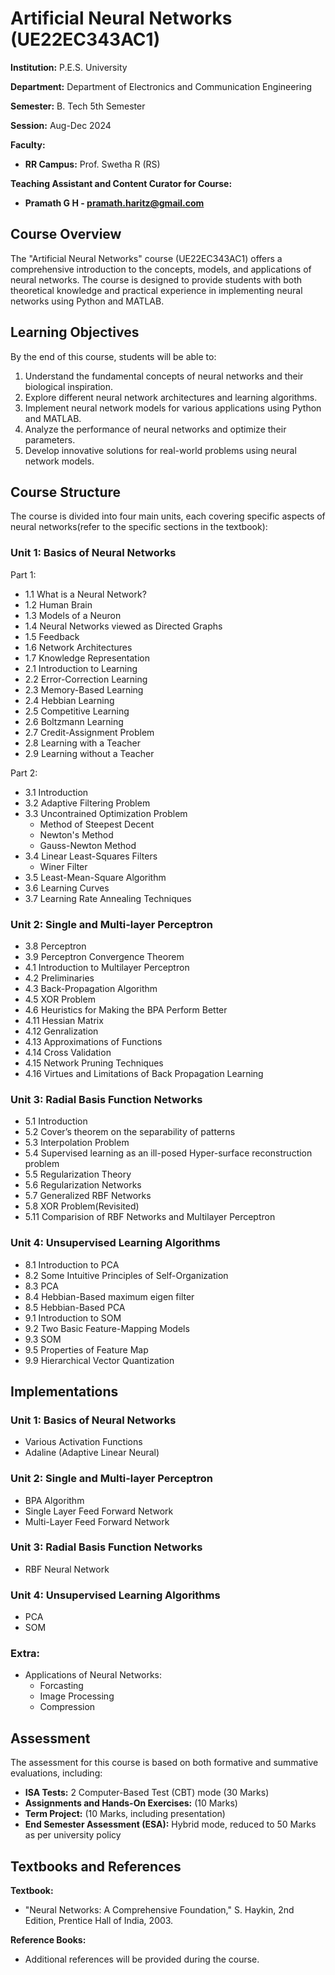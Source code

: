 # Artificial Neural Networks (UE22EC343AC1)

**Institution:** P.E.S. University

**Department:** Department of Electronics and Communication Engineering

**Semester:** B. Tech 5th Semester

**Session:** Aug-Dec 2024

**Faculty:**
- **RR Campus:** Prof. Swetha R (RS)

**Teaching Assistant and Content Curator for Course:**
- **Pramath G H - pramath.haritz@gmail.com**

## Course Overview

The "Artificial Neural Networks" course (UE22EC343AC1) offers a comprehensive introduction to the concepts, models, and applications of neural networks. The course is designed to provide students with both theoretical knowledge and practical experience in implementing neural networks using Python and MATLAB.

## Learning Objectives

By the end of this course, students will be able to:
1. Understand the fundamental concepts of neural networks and their biological inspiration.
2. Explore different neural network architectures and learning algorithms.
3. Implement neural network models for various applications using Python and MATLAB.
4. Analyze the performance of neural networks and optimize their parameters.
5. Develop innovative solutions for real-world problems using neural network models.

## Course Structure

The course is divided into four main units, each covering specific aspects of neural networks(refer to the specific sections in the textbook):

### Unit 1: Basics of Neural Networks
Part 1: 
- 1.1 What is a Neural Network?
- 1.2 Human Brain
- 1.3 Models of a Neuron 
- 1.4 Neural Networks viewed as Directed Graphs
- 1.5 Feedback
- 1.6 Network Architectures
- 1.7 Knowledge Representation
- 2.1 Introduction to Learning
- 2.2 Error-Correction Learning
- 2.3 Memory-Based Learning
- 2.4 Hebbian Learning
- 2.5 Competitive Learning
- 2.6 Boltzmann Learning
- 2.7 Credit-Assignment Problem
- 2.8 Learning with a Teacher
- 2.9 Learning without a Teacher

Part 2:
- 3.1 Introduction
- 3.2 Adaptive Filtering Problem
- 3.3 Uncontrained Optimization Problem
    - Method of Steepest Decent
    - Newton's Method
    - Gauss-Newton Method 
- 3.4 Linear Least-Squares Filters
    - Winer Filter 
- 3.5 Least-Mean-Square Algorithm
- 3.6 Learning Curves
- 3.7 Learning Rate Annealing Techniques

### Unit 2: Single and Multi-layer Perceptron
- 3.8 Perceptron
- 3.9 Perceptron Convergence Theorem
- 4.1 Introduction to Multilayer Perceptron
- 4.2 Preliminaries
- 4.3 Back-Propagation Algorithm
- 4.5 XOR Problem
- 4.6 Heuristics for Making the BPA Perform Better
- 4.11 Hessian Matrix
- 4.12 Genralization
- 4.13 Approximations of Functions
- 4.14 Cross Validation
- 4.15 Network Pruning Techniques
- 4.16 Virtues and Limitations of Back Propagation Learning


### Unit 3: Radial Basis Function Networks
- 5.1 Introduction
- 5.2 Cover’s theorem on the separability of patterns
- 5.3 Interpolation Problem
- 5.4 Supervised learning as an ill-posed Hyper-surface reconstruction problem
- 5.5 Regularization Theory
- 5.6 Regularization Networks
- 5.7 Generalized RBF Networks
- 5.8 XOR Problem(Revisited)
- 5.11 Comparision of RBF Networks and Multilayer Perceptron

### Unit 4: Unsupervised Learning Algorithms
- 8.1 Introduction to PCA
- 8.2 Some Intuitive Principles of Self-Organization
- 8.3 PCA
- 8.4 Hebbian-Based maximum eigen filter
- 8.5 Hebbian-Based PCA
- 9.1 Introduction to SOM
- 9.2 Two Basic Feature-Mapping Models
- 9.3 SOM
- 9.5 Properties of Feature Map
- 9.9 Hierarchical Vector Quantization


## Implementations

### Unit 1: Basics of Neural Networks
- Various Activation Functions
- Adaline (Adaptive Linear Neural)

### Unit 2: Single and Multi-layer Perceptron
- BPA Algorithm
- Single Layer Feed Forward Network
- Multi-Layer Feed Forward Network

### Unit 3: Radial Basis Function Networks
- RBF Neural Network

### Unit 4: Unsupervised Learning Algorithms
- PCA
- SOM

### Extra:
- Applications of Neural Networks:
    - Forcasting
    - Image Processing 
    - Compression



## Assessment

The assessment for this course is based on both formative and summative evaluations, including:
- **ISA Tests:** 2 Computer-Based Test (CBT) mode (30 Marks)
- **Assignments and Hands-On Exercises:** (10 Marks)
- **Term Project:** (10 Marks, including presentation)
- **End Semester Assessment (ESA):** Hybrid mode, reduced to 50 Marks as per university policy

## Textbooks and References

**Textbook:**
- "Neural Networks: A Comprehensive Foundation," S. Haykin, 2nd Edition, Prentice Hall of India, 2003.

**Reference Books:**
- Additional references will be provided during the course.
